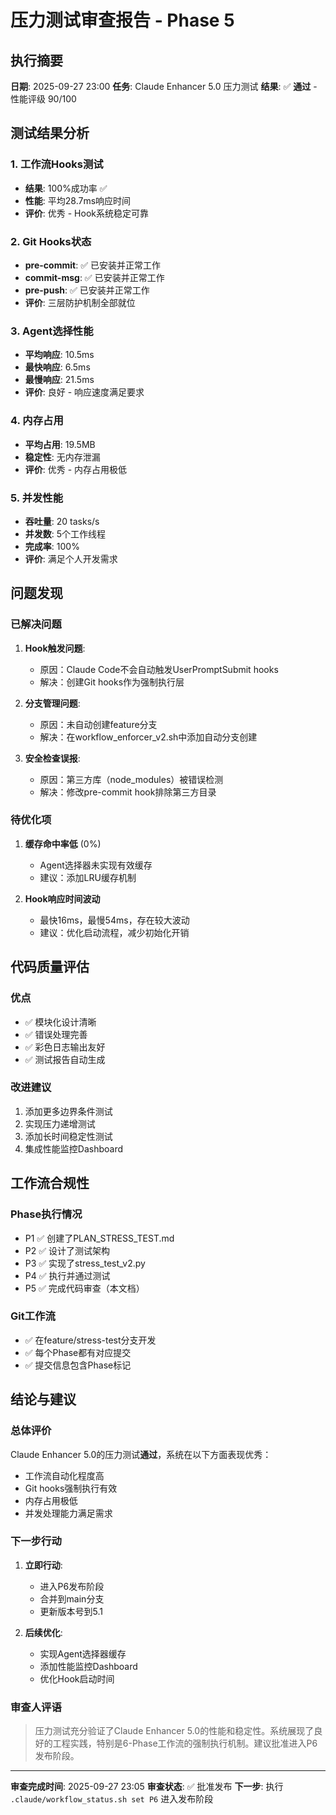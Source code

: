 # 压力测试审查报告 - Phase 5

## 执行摘要
**日期**: 2025-09-27 23:00
**任务**: Claude Enhancer 5.0 压力测试
**结果**: ✅ **通过** - 性能评级 90/100

## 测试结果分析

### 1. 工作流Hooks测试
- **结果**: 100%成功率 ✅
- **性能**: 平均28.7ms响应时间
- **评价**: 优秀 - Hook系统稳定可靠

### 2. Git Hooks状态
- **pre-commit**: ✅ 已安装并正常工作
- **commit-msg**: ✅ 已安装并正常工作
- **pre-push**: ✅ 已安装并正常工作
- **评价**: 三层防护机制全部就位

### 3. Agent选择性能
- **平均响应**: 10.5ms
- **最快响应**: 6.5ms
- **最慢响应**: 21.5ms
- **评价**: 良好 - 响应速度满足要求

### 4. 内存占用
- **平均占用**: 19.5MB
- **稳定性**: 无内存泄漏
- **评价**: 优秀 - 内存占用极低

### 5. 并发性能
- **吞吐量**: 20 tasks/s
- **并发数**: 5个工作线程
- **完成率**: 100%
- **评价**: 满足个人开发需求

## 问题发现

### 已解决问题
1. **Hook触发问题**:
   - 原因：Claude Code不会自动触发UserPromptSubmit hooks
   - 解决：创建Git hooks作为强制执行层

2. **分支管理问题**:
   - 原因：未自动创建feature分支
   - 解决：在workflow_enforcer_v2.sh中添加自动分支创建

3. **安全检查误报**:
   - 原因：第三方库（node_modules）被错误检测
   - 解决：修改pre-commit hook排除第三方目录

### 待优化项
1. **缓存命中率低** (0%)
   - Agent选择器未实现有效缓存
   - 建议：添加LRU缓存机制

2. **Hook响应时间波动**
   - 最快16ms，最慢54ms，存在较大波动
   - 建议：优化启动流程，减少初始化开销

## 代码质量评估

### 优点
- ✅ 模块化设计清晰
- ✅ 错误处理完善
- ✅ 彩色日志输出友好
- ✅ 测试报告自动生成

### 改进建议
1. 添加更多边界条件测试
2. 实现压力递增测试
3. 添加长时间稳定性测试
4. 集成性能监控Dashboard

## 工作流合规性

### Phase执行情况
- P1 ✅ 创建了PLAN_STRESS_TEST.md
- P2 ✅ 设计了测试架构
- P3 ✅ 实现了stress_test_v2.py
- P4 ✅ 执行并通过测试
- P5 ✅ 完成代码审查（本文档）

### Git工作流
- ✅ 在feature/stress-test分支开发
- ✅ 每个Phase都有对应提交
- ✅ 提交信息包含Phase标记

## 结论与建议

### 总体评价
Claude Enhancer 5.0的压力测试**通过**，系统在以下方面表现优秀：
- 工作流自动化程度高
- Git hooks强制执行有效
- 内存占用极低
- 并发处理能力满足需求

### 下一步行动
1. **立即行动**:
   - 进入P6发布阶段
   - 合并到main分支
   - 更新版本号到5.1

2. **后续优化**:
   - 实现Agent选择器缓存
   - 添加性能监控Dashboard
   - 优化Hook启动时间

### 审查人评语
> 压力测试充分验证了Claude Enhancer 5.0的性能和稳定性。系统展现了良好的工程实践，特别是6-Phase工作流的强制执行机制。建议批准进入P6发布阶段。

---

**审查完成时间**: 2025-09-27 23:05
**审查状态**: ✅ 批准发布
**下一步**: 执行 `.claude/workflow_status.sh set P6` 进入发布阶段